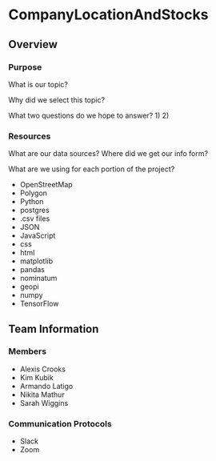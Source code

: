 # CompanyLocationAndStocks

## Overview

### Purpose
What is our topic?

Why did we select this topic?

What two questions do we hope to answer?
1)
2)

### Resources

What are our data sources?  Where did we get our info form?

What are we using for each portion of the project?
- OpenStreetMap
- Polygon 
- Python
- postgres
- .csv files
- JSON
- JavaScript
- css
- html
- matplotlib
- pandas
- nominatum
- geopi
- numpy
- TensorFlow

## Team Information

### Members
- Alexis Crooks
- Kim Kubik
- Armando Latigo
- Nikita Mathur
- Sarah Wiggins

### Communication Protocols
- Slack
- Zoom

